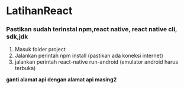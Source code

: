 # LatihanReact
### Pastikan sudah terinstal npm,react native, react native cli, sdk,jdk
1. Masuk folder project
2. Jalankan perintah npm install (pastikan ada koneksi internet)
3. jalankan perintah react-native run-android (emulator android harus terbuka)

**ganti alamat api dengan alamat api masing2**
